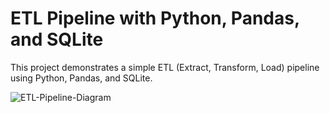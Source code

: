 # ETL Pipeline with Python, Pandas, and SQLite

This project demonstrates a simple ETL (Extract, Transform, Load) pipeline using Python, Pandas, and SQLite.

![ETL-Pipeline-Diagram](https://github.com/user-attachments/assets/05afafbb-9176-4cdd-9ba0-ef34a80c7688)
